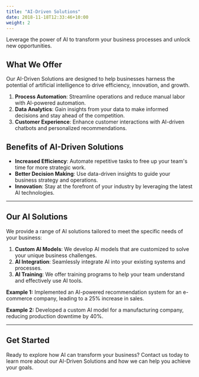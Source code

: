 ```yaml
---
title: "AI-Driven Solutions"
date: 2018-11-18T12:33:46+10:00
weight: 2
---
```


Leverage the power of AI to transform your business processes and unlock new opportunities.

## What We Offer

Our AI-Driven Solutions are designed to help businesses harness the potential of artificial intelligence to drive efficiency, innovation, and growth.

1. **Process Automation**: Streamline operations and reduce manual labor with AI-powered automation.
2. **Data Analytics**: Gain insights from your data to make informed decisions and stay ahead of the competition.
3. **Customer Experience**: Enhance customer interactions with AI-driven chatbots and personalized recommendations.

## Benefits of AI-Driven Solutions

- **Increased Efficiency**: Automate repetitive tasks to free up your team's time for more strategic work.
- **Better Decision Making**: Use data-driven insights to guide your business strategy and operations.
- **Innovation**: Stay at the forefront of your industry by leveraging the latest AI technologies.

---

## Our AI Solutions

We provide a range of AI solutions tailored to meet the specific needs of your business:

1. **Custom AI Models**: We develop AI models that are customized to solve your unique business challenges.
2. **AI Integration**: Seamlessly integrate AI into your existing systems and processes.
3. **AI Training**: We offer training programs to help your team understand and effectively use AI tools.

**Example 1:** Implemented an AI-powered recommendation system for an e-commerce company, leading to a 25% increase in sales.

**Example 2:** Developed a custom AI model for a manufacturing company, reducing production downtime by 40%.

---

## Get Started

Ready to explore how AI can transform your business? Contact us today to learn more about our AI-Driven Solutions and how we can help you achieve your goals.
